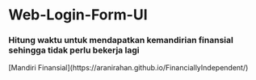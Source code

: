 # Web-Login-Form-UI

<h3>Hitung waktu untuk mendapatkan kemandirian finansial sehingga tidak perlu bekerja lagi</h3>
[Mandiri Finansial](https://aranirahan.github.io/FinanciallyIndependent/)
